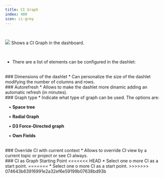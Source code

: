 ```yaml
---
title: CI Graph
index: 400
icon: ci-grey
---
```


    
<br />

<img src="/static/images/icons/ci-grey.png" /> Shows a CI Graph in the dashboard.

<br />

* There are a list of elements can be configured in the dashlet:

<br />
### Dimensions of the dashlet
* Can personalize the size of the dashlet modifying the number of columns and rows.

<br />
### Autorefresh
* Allows to make the dashlet more dinamic adding an automatic refresh (in minutes).

<br />
### Graph type
* Indicate what type of graph can be used. The options are: <br />


&nbsp; &nbsp;• **Space tree** <br />

&nbsp; &nbsp;• **Radial Graph** <br />

&nbsp; &nbsp;• **D3 Force-Directed graph** <br />

&nbsp; &nbsp;• **Own Fields**

<br />
### Override CI with current context
* Allows to override CI view by a current topic or project or see CI always.

<br />
### CI as Graph Starting Point
<<<<<<< HEAD
* Select one o more CI as a start point.
=======
* Select one o more CI as a start point.
>>>>>>> 074643b63916991e2a32ef6e59199b07638bd93b
